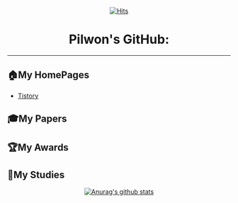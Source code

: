 <div align=center>
  
[![Hits](https://hits.seeyoufarm.com/api/count/incr/badge.svg?url=https%3A%2F%2Fgithub.com%2FFeelOneE&count_bg=%2379C83D&title_bg=%23555555&icon=&icon_color=%23E7E7E7&title=hits&edge_flat=false)](https://hits.seeyoufarm.com)

# Pilwon's GitHub:
</div>   

---
## 🏠My HomePages
* [Tistory](https://pilwstory.tistory.com//) 


## 🎓My Papers


## 🏆My Awards


## 📖My Studies   





<div align=center>

[![Anurag's github stats](https://github-readme-stats.vercel.app/api?username=FeelOneE)](https://github.com/anuraghazra/github-readme-stats)   


</div>
